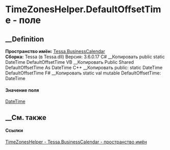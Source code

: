 # TimeZonesHelper.DefaultOffsetTime - поле
##  __Definition
 **Пространство имён:** [Tessa.BusinessCalendar](N_Tessa_BusinessCalendar.htm)  
 **Сборка:** Tessa (в Tessa.dll) Версия: 3.6.0.17
C# __Копировать
     public static DateTime DefaultOffsetTime
VB __Копировать
     Public Shared DefaultOffsetTime As DateTime
C++ __Копировать
     public:
    static DateTime DefaultOffsetTime
F# __Копировать
     static val mutable DefaultOffsetTime: DateTime
#### Значение поля
[DateTime](https://learn.microsoft.com/dotnet/api/system.datetime)
##  __См. также
#### Ссылки
[TimeZonesHelper - ](T_Tessa_BusinessCalendar_TimeZonesHelper.htm)
[Tessa.BusinessCalendar - пространство имён](N_Tessa_BusinessCalendar.htm)
